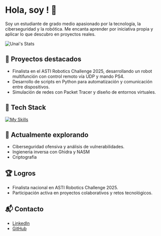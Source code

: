 # Hola, soy <YOUR NAME>! 👋

Soy un estudiante de grado medio apasionado por la tecnología, la ciberseguridad y la robótica. Me encanta aprender por iniciativa propia y aplicar lo que descubro en proyectos reales.

![Unai's Stats](https://github-readme-stats.vercel.app/api?username=Unaioff&theme=vue-dark&show_icons=true&hide_border=true&count_private=true)

## 🚀 Proyectos destacados
- Finalista en el ASTI Robotics Challenge 2025, desarrollando un robot multifunción con control remoto vía UDP y mando PS4.
- Desarrollo de scripts en Python para automatización y comunicación entre dispositivos.
- Simulación de redes con Packet Tracer y diseño de entornos virtuales.

## 🧠 Tech Stack
[![My Skills](https://skillicons.dev/icons?i=python,html,css,js,linux,git)](https://skillicons.dev)

## 🌱 Actualmente explorando

- Ciberseguridad ofensiva y análisis de vulnerabilidades.
- Ingieneria inversa con Ghidra y NASM
- Criptografia

## 🏆 Logros

- Finalista nacional en ASTI Robotics Challenge 2025.
- Participación activa en proyectos colaborativos y retos tecnológicos.

## 📬 Contacto

- [LinkedIn](https://www.linkedin.com/in/unai-urizarbarrena-de-la-torre-879690389/)
- [GitHub](https://github.com/Unaioff)




